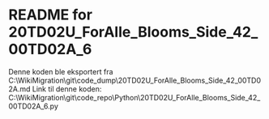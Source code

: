# README for 20TD02U_ForAlle_Blooms_Side_42_00TD02A_6
Denne koden ble eksportert fra C:\WikiMigration\git\code_dump\20TD02U_ForAlle_Blooms_Side_42_00TD02A.md
Link til denne koden: C:\WikiMigration\git\code_repo\Python\20TD02U_ForAlle_Blooms_Side_42_00TD02A_6.py
